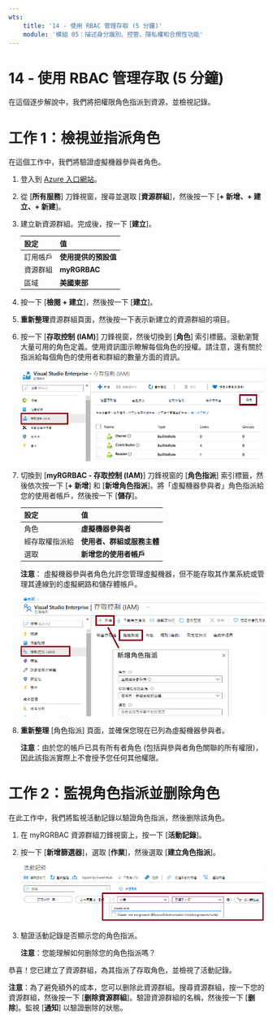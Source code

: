 ```yaml
---
wts:
    title: '14 - 使用 RBAC 管理存取 (5 分鐘)'
    module: '模組 05：描述身分識別、控管、隱私權和合規性功能'
---
```

# 14 - 使用 RBAC 管理存取 (5 分鐘)

在這個逐步解說中，我們將把權限角色指派到資源，並檢視記錄。

# 工作 1：檢視並指派角色

在這個工作中，我們將驗證虛擬機器參與者角色。 

1. 登入到 [Azure 入口網站](https://portal.azure.com)。

2. 從 [**所有服務**] 刀鋒視窗，搜尋並選取 [**資源群組**]，然後按一下 [**+ 新增、+ 建立、+ 新建**]。

3. 建立新資源群組。完成後，按一下 [**建立**]。 

    | 設定 | 值 |
    | -- | -- |
    | 訂用帳戶 | **使用提供的預設值** |
    | 資源群組 | **myRGRBAC** |
    | 區域 | **美國東部** |
   

4. 按一下 [**檢閱 + 建立**]，然後按一下 [**建立**]。

5. **重新整理**資源群組頁面，然後按一下表示新建立的資源群組的項目。

6. 按一下 [**存取控制 (IAM)**] 刀鋒視窗，然後切換到 [**角色**] 索引標籤。滾動瀏覽大量可用的角色定義。使用資訊圖示瞭解每個角色的授權。請注意，還有關於指派給每個角色的使用者和群組的數量方面的資訊。

    ![[IAM 角色] 刀鋒視窗的熒幕擷取畫面。顯示所有者、參與者和讀取者角色。](../images/1501.png)

7. 切換到 [**myRGRBAC - 存取控制 (IAM)**] 刀鋒視窗的 [**角色指派**] 索引標籤，然後依次按一下 [**+ 新增**] 和 [**新增角色指派**]。將「虛擬機器參與者」角色指派給您的使用者帳戶，然後按一下 [**儲存**]。 

    | 設定 | 值 |
    | -- | -- |
    | 角色 | **虛擬機器參與者** |
    | 經存取權指派給 | **使用者、群組或服務主體** |
    | 選取 | **新增您的使用者帳戶** |
 

    **注意**： 虛擬機器參與者角色允許您管理虛擬機器，但不能存取其作業系統或管理其連線到的虛擬網路和儲存體帳戶。

    ![[新增角色指派] 頁面的螢幕擷取畫面，其中填寫了必要的資訊。](../images/1502.png)

8. **重新整理** [角色指派] 頁面，並確保您現在已列為虛擬機器參與者。 

    **注意**：由於您的帳戶已具有所有者角色 (包括與參與者角色關聯的所有權限)，因此該指派實際上不會授予您任何其他權限。

# 工作 2：監視角色指派並删除角色

在此工作中，我們將監視活動記錄以驗證角色指派，然後删除該角色。 

1. 在 myRGRBAC 資源群組刀鋒視窗上，按一下 [**活動記錄**]。

2. 按一下 [**新增篩選器**]，選取 [**作業**]，然後選取 [**建立角色指派**]。

    ![已設定篩選器的 [活動記錄] 頁面的螢幕擷取畫面。](../images/1503.png)

3. 驗證活動記錄是否顯示您的角色指派。 

    **注意**：您能理解如何删除您的角色指派嗎？

恭喜！您已建立了資源群組，為其指派了存取角色，並檢視了活動記錄。 

**注意**：為了避免額外的成本，您可以删除此資源群組。搜尋資源群組，按一下您的資源群組，然後按一下 [**删除資源群組**]。驗證資源群組的名稱，然後按一下 [**删除**]。監視 [**通知**] 以驗證删除的狀態。

